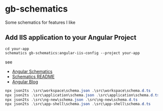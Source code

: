# gb-schematics

Some schematics for features I like

## Add IIS application to your Angular Project

```
cd your-app
schematics gb-schematics:angular-iis-config --project your-app
```

see 

* [Angular Schematics](https://github.com/angular/angular-cli/tree/master/packages/schematics/angular)
* [Schematics README](https://github.com/angular/angular-cli/blob/master/packages/angular_devkit/schematics/README.md)
* [Angular Blog](https://blog.angular.io/schematics-an-introduction-dc1dfbc2a2b2)

```powershell
npx json2ts .\src\workspace\schema.json .\src\workspace\schema.d.ts
npx json2ts .\src\application\schema.json .\src\application\schema.d.ts
npx json2ts .\src\ng-new\schema.json .\src\ng-new\schema.d.ts
npx json2ts .\src\app-shell\schema.json .\src\app-shell\schema.d.ts
```